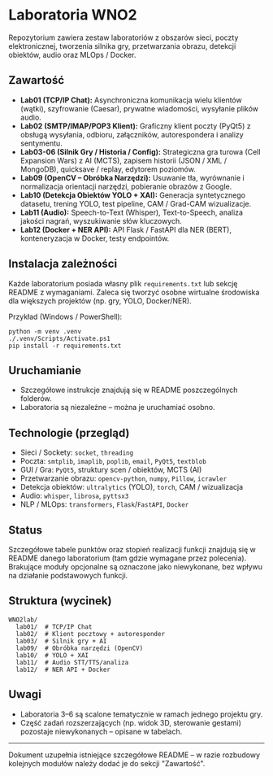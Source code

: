 # Laboratoria WNO2

Repozytorium zawiera zestaw laboratoriów z obszarów sieci, poczty elektronicznej, tworzenia silnika gry, przetwarzania obrazu, detekcji obiektów, audio oraz MLOps / Docker.

## Zawartość
- **Lab01 (TCP/IP Chat):** Asynchroniczna komunikacja wielu klientów (wątki), szyfrowanie (Caesar), prywatne wiadomości, wysyłanie plików audio.
- **Lab02 (SMTP/IMAP/POP3 Klient):** Graficzny klient poczty (PyQt5) z obsługą wysyłania, odbioru, załączników, autorespondera i analizy sentymentu.
- **Lab03-06 (Silnik Gry / Historia / Config):** Strategiczna gra turowa (Cell Expansion Wars) z AI (MCTS), zapisem historii (JSON / XML / MongoDB), quicksave / replay, edytorem poziomów.
- **Lab09 (OpenCV – Obróbka Narzędzi):** Usuwanie tła, wyrównanie i normalizacja orientacji narzędzi, pobieranie obrazów z Google.
- **Lab10 (Detekcja Obiektów YOLO + XAI):** Generacja syntetycznego datasetu, trening YOLO, test pipeline, CAM / Grad-CAM wizualizacje.
- **Lab11 (Audio):** Speech-to-Text (Whisper), Text-to-Speech, analiza jakości nagrań, wyszukiwanie słów kluczowych.
- **Lab12 (Docker + NER API):** API Flask / FastAPI dla NER (BERT), konteneryzacja w Docker, testy endpointów.

## Instalacja zależności
Każde laboratorium posiada własny plik `requirements.txt` lub sekcję README z wymaganiami. Zaleca się tworzyć osobne wirtualne środowiska dla większych projektów (np. gry, YOLO, Docker/NER).

Przykład (Windows / PowerShell):
```
python -m venv .venv
./.venv/Scripts/Activate.ps1
pip install -r requirements.txt
```

## Uruchamianie
- Szczegółowe instrukcje znajdują się w README poszczególnych folderów.
- Laboratoria są niezależne – można je uruchamiać osobno.

## Technologie (przegląd)
- Sieci / Sockety: `socket`, `threading`
- Poczta: `smtplib`, `imaplib`, `poplib`, `email`, `PyQt5`, `textblob`
- GUI / Gra: `PyQt5`, struktury scen / obiektów, MCTS (AI)
- Przetwarzanie obrazu: `opencv-python`, `numpy`, `Pillow`, `icrawler`
- Detekcja obiektów: `ultralytics` (YOLO), `torch`, CAM / wizualizacja
- Audio: `whisper`, `librosa`, `pyttsx3`
- NLP / MLOps: `transformers`, `Flask`/`FastAPI`, `Docker`

## Status
Szczegółowe tabele punktów oraz stopień realizacji funkcji znajdują się w README danego laboratorium (tam gdzie wymagane przez polecenia). Brakujące moduły opcjonalne są oznaczone jako niewykonane, bez wpływu na działanie podstawowych funkcji.

## Struktura (wycinek)
```
WNO2lab/
  lab01/  # TCP/IP Chat
  lab02/  # Klient pocztowy + autoresponder
  lab03/  # Silnik gry + AI
  lab09/  # Obróbka narzędzi (OpenCV)
  lab10/  # YOLO + XAI
  lab11/  # Audio STT/TTS/analiza
  lab12/  # NER API + Docker
```

## Uwagi
- Laboratoria 3–6 są scalone tematycznie w ramach jednego projektu gry.
- Część zadań rozszerzających (np. widok 3D, sterowanie gestami) pozostaje niewykonanych – opisane w tabelach.

---
Dokument uzupełnia istniejące szczegółowe README – w razie rozbudowy kolejnych modułów należy dodać je do sekcji "Zawartość".
